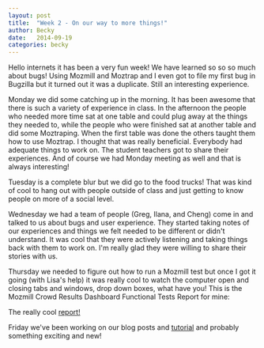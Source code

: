 ```yaml
---
layout: post
title:  "Week 2 - On our way to more things!"
author: Becky
date:   2014-09-19
categories: becky
---
```



Hello internets it has been a very fun week! We have learned so so so much about bugs! Using Mozmill and Moztrap and I even got to file my first bug in Bugzilla but it turned out it was a duplicate.  Still an interesting experience.

Monday we did some catching up in the morning. It has been awesome that there is such a variety of experience in class. In the afternoon the people who needed more time sat at one table and could plug away at the things they needed to, while the people who were finished sat at another table and did some Moztraping. When the first table was done the others taught them how to use Moztrap. I thought that was really beneficial. Everybody had adequate things to work on. The student teachers  got to share their experiences. And of course we had Monday meeting as well and that is always interesting!

Tuesday is a complete blur but we did go to the food trucks! That was kind of cool to hang out with people outside of class and just getting to know people on more of a social level.

Wednesday we had a team of people (Greg, Ilana, and Cheng) come in and talked to us about bugs and user experience. They started taking notes of our experiences and things we felt needed to be different or didn't understand. It was cool that they were actively listening and taking things back with them to work on. I'm really glad they were willing to share their stories with us.

Thursday we needed to figure out how to run a Mozmill test but once I got it going (with Lisa's help) it was really cool to watch the computer open and closing tabs and windows, drop down boxes, what have you! This is the Mozmill Crowd Results Dashboard Functional Tests Report for mine:

The really cool [report!](http://mozmill-crowd.blargon7.com/#/functional/report/2f982f72826307fed840a3b11c3bd408)

Friday we've been working on our blog posts and [tutorial](/participants/portland/becky/2014/09/19/How_to_do_a_Thing/) and probably something exciting and new!
